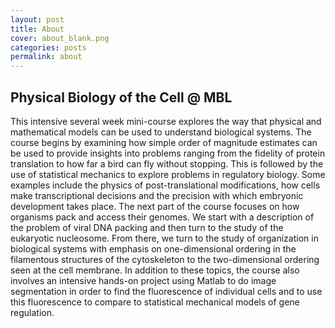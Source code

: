 ```yaml
---
layout: post
title: About
cover: about_blank.png
categories: posts
permalink: about
---
```


## Physical Biology of the Cell @ MBL

This intensive several week mini-course explores the way that physical and mathematical models can be used to understand biological systems. The course begins by examining how simple order of magnitude estimates can be used to provide insights into problems ranging from the fidelity of protein translation to how far a bird can fly without stopping. This is followed by the use of statistical mechanics to explore problems in regulatory biology. Some examples include the physics of post-translational modifications, how cells make transcriptional decisions and the precision with which embryonic development takes place. The next part of the course focuses on how organisms pack and access their genomes. We start with a description of the problem of viral DNA packing and then turn to the study of the eukaryotic nucleosome. From there, we turn to the study of organization in biological systems with emphasis on one-dimensional ordering in the filamentous structures of the cytoskeleton to the two-dimensional ordering seen at the cell membrane. In addition to these topics, the course also involves an intensive hands-on project using Matlab to do image segmentation in order to find the fluorescence of individual cells and to use this fluorescence to compare to statistical mechanical models of gene regulation.
